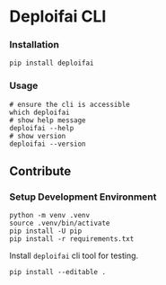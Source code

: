 # Deploifai CLI

### Installation

```shell
pip install deploifai
```

### Usage

```shell
# ensure the cli is accessible
which deploifai
# show help message
deploifai --help
# show version
deploifai --version
```

## Contribute

### Setup Development Environment

```shell
python -m venv .venv
source .venv/bin/activate
pip install -U pip
pip install -r requirements.txt
```

Install `deploifai` cli tool for testing.

```shell
pip install --editable . 
```
